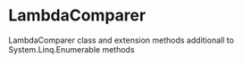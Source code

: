 LambdaComparer
==============

LambdaComparer class and extension methods additionall to System.Linq.Enumerable methods
